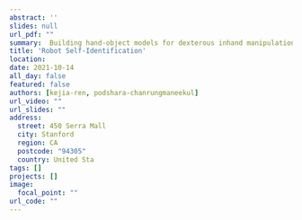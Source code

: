 ```yaml
---
abstract: ''
slides: null
url_pdf: ""
summary:  Building hand-object models for dexterous inhand manipulation remains a crucial and open problem. Major challenges include the difficulty of obtaining the geometric and dynamical models of the hand. 
title: 'Robot Self-Identification'
location: 
date: 2021-10-14
all_day: false
featured: false
authors: [kejia-ren, podshara-chanrungmaneekul]
url_video: ""
url_slides: ""
address:
  street: 450 Serra Mall
  city: Stanford
  region: CA
  postcode: "94305"
  country: United Sta
tags: []
projects: []
image:
  focal_point: ""
url_code: ""
---
```

<!--StartFragment-->


<!--EndFragment-->
